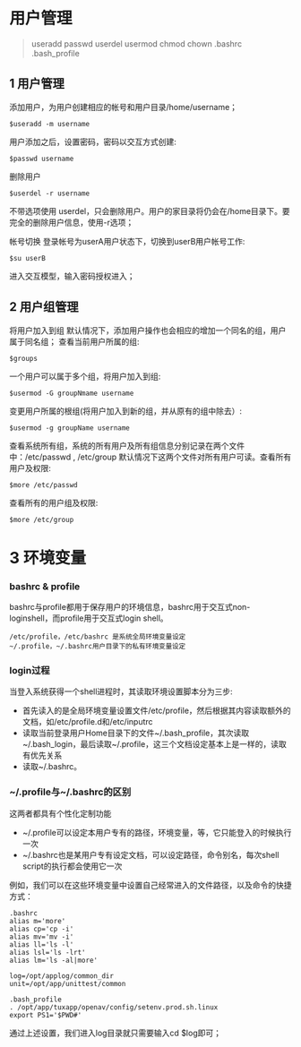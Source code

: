 #  用户管理

> useradd passwd userdel usermod chmod chown .bashrc .bash_profile
## 1 用户管理

添加用户，为用户创建相应的帐号和用户目录/home/username；
```
$useradd -m username
```

用户添加之后，设置密码，密码以交互方式创建:
```
$passwd username
```

删除用户
```
$userdel -r username
```
不带选项使用 userdel，只会删除用户。用户的家目录将仍会在/home目录下。要完全的删除用户信息，使用-r选项；

帐号切换 登录帐号为userA用户状态下，切换到userB用户帐号工作:
```
$su userB
```
进入交互模型，输入密码授权进入；


## 2 用户组管理
将用户加入到组
默认情况下，添加用户操作也会相应的增加一个同名的组，用户属于同名组； 查看当前用户所属的组:
```
$groups
```
一个用户可以属于多个组，将用户加入到组:
```
$usermod -G groupNmame username
```
变更用户所属的根组(将用户加入到新的组，并从原有的组中除去）:
```
$usermod -g groupName username
```
查看系统所有组，系统的所有用户及所有组信息分别记录在两个文件中：/etc/passwd , /etc/group 默认情况下这两个文件对所有用户可读。查看所有用户及权限:
```
$more /etc/passwd
```
查看所有的用户组及权限:
```
$more /etc/group
```

# 3  环境变量

### bashrc & profile
bashrc与profile都用于保存用户的环境信息，bashrc用于交互式non-loginshell，而profile用于交互式login shell。

```
/etc/profile，/etc/bashrc 是系统全局环境变量设定
~/.profile，~/.bashrc用户目录下的私有环境变量设定
```

### login过程
当登入系统获得一个shell进程时，其读取环境设置脚本分为三步:

* 首先读入的是全局环境变量设置文件/etc/profile，然后根据其内容读取额外的文档，如/etc/profile.d和/etc/inputrc
* 读取当前登录用户Home目录下的文件~/.bash_profile，其次读取~/.bash_login，最后读取~/.profile，这三个文档设定基本上是一样的，读取有优先关系
* 读取~/.bashrc。

###  ~/.profile与~/.bashrc的区别

这两者都具有个性化定制功能
* ~/.profile可以设定本用户专有的路径，环境变量，等，它只能登入的时候执行一次
* ~/.bashrc也是某用户专有设定文档，可以设定路径，命令别名，每次shell script的执行都会使用它一次


例如，我们可以在这些环境变量中设置自己经常进入的文件路径，以及命令的快捷方式：
```
.bashrc
alias m='more'
alias cp='cp -i'
alias mv='mv -i'
alias ll='ls -l'
alias lsl='ls -lrt'
alias lm='ls -al|more'

log=/opt/applog/common_dir
unit=/opt/app/unittest/common

.bash_profile
. /opt/app/tuxapp/openav/config/setenv.prod.sh.linux
export PS1='$PWD#'
```
通过上述设置，我们进入log目录就只需要输入cd $log即可；